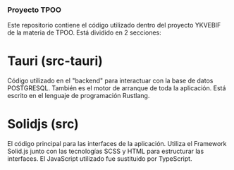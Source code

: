 ### Proyecto TPOO
Este repositorio contiene el código utilizado dentro del proyecto YKVEBIF de la materia de TPOO.
Está dividido en 2 secciones:
# Tauri (src-tauri)
Código utilizado en el "backend" para interactuar con la base de datos POSTGRESQL. También es el motor de arranque de toda la aplicación. Está escrito en el lenguaje de programación Rustlang.
# Solidjs (src)
El código principal para las interfaces de la aplicación. Utiliza el Framework Solid.js junto con las tecnologías SCSS y HTML para estructurar las interfaces. El JavaScript utilizado fue sustituido por TypeScript.
